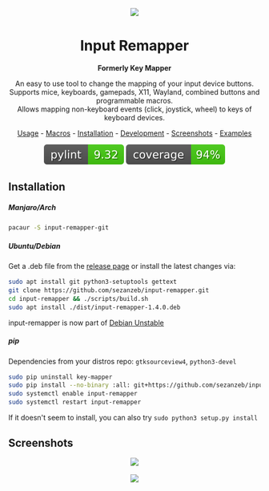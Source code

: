 <p align="center"><img src="data/input-remapper.svg" width=100/></p>

<h1 align="center">Input Remapper</h1>

<p align="center"><b>Formerly Key Mapper</b></p>

<p align="center">
  An easy to use tool to change the mapping of your input device buttons.<br/>
  Supports mice, keyboards, gamepads, X11, Wayland, combined buttons and programmable macros.<br/>
  Allows mapping non-keyboard events (click, joystick, wheel) to keys of keyboard devices.
</p>

<p align="center"><a href="readme/usage.md">Usage</a> - <a href="readme/macros.md">Macros</a> - <a href="#installation">Installation</a> - <a href="readme/development.md">Development</a> - <a href="#screenshots">Screenshots</a> - <a href="readme/examples.md">Examples</a></p>

<p align="center"><img src="readme/pylint.svg"/> <img src="readme/coverage.svg"/></p>

## Installation

##### Manjaro/Arch

```bash
pacaur -S input-remapper-git
```

##### Ubuntu/Debian

Get a .deb file from the [release page](https://github.com/sezanzeb/input-remapper/releases)
or install the latest changes via:

```bash
sudo apt install git python3-setuptools gettext
git clone https://github.com/sezanzeb/input-remapper.git
cd input-remapper && ./scripts/build.sh
sudo apt install ./dist/input-remapper-1.4.0.deb
```

input-remapper is now part of [Debian Unstable](https://packages.debian.org/sid/key-mapper)

##### pip

Dependencies from your distros repo: `gtksourceview4`, `python3-devel`

```bash
sudo pip uninstall key-mapper
sudo pip install --no-binary :all: git+https://github.com/sezanzeb/input-remapper.git
sudo systemctl enable input-remapper
sudo systemctl restart input-remapper
```

If it doesn't seem to install, you can also try `sudo python3 setup.py install`

## Screenshots

<p align="center">
  <img src="readme/screenshot.png"/>
</p>

<p align="center">
  <img src="readme/screenshot_2.png"/>
</p>
